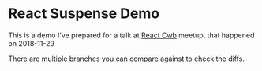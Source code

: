 # React Suspense Demo

This is a demo I've prepared for a talk at [React Cwb][react-cwb] meetup, that happened on 2018-11-29

There are multiple branches you can compare against to check the diffs.

[react-cwb]:https://www.meetup.com/pt-BR/ReactJS-CWB/
